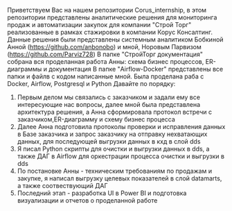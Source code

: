 Приветствуем Вас на нашем репозитории Corus_internship, в этом репозитории представлены аналитические решения для мониторинга продаж и автоматизации закупок для компании "Строй Торг" реализованные в рамках стажировки в компании Корус Консалтинг. Данные решения были представлены системным аналитиком Бобкиной Анной (https://github.com/anbonobo) и мной, Норовым Парвизом (https://github.com/Parviz728)
В папке "СтройТорг документация" собрана вся проделанная работа Анны: схема бизнес процессов, ER-диаграммы и документация
В папке "Airflow-Docker" представлены все папки и файлв с кодом написанные мной. Была проделана раба с Docker, Airflow, Postgresql и Python
Давайте по порядку:
1. Первым делом мы связались с заказчиком и задали ему все интересующие нас вопросы, далее мной была представлена архитектура решения, а Анна сформировала протокол встречи с заказчиком,ER-диаграмму и схему бизнес процесса
2. Далее Анна подготовила протоколы проверки и исправления данных в Базе заказчика и запрос заказчику на отправку нехватающих данных, для последующей выгрузки данных в кхд в слой dds
3. Я писал Python скрипты для очистки и выгрузки данных в dds, а также ДАГ в Airflow для оркестрации процесса очистки и выгрузки в dds
4. По постановке Анны  - техническим требованиям по продажам и закупке, я написал выгрузку целевых показателей в слой datamarts, а также соотвествующий ДАГ
5. Последний этап - разработка UI в Power BI и подготовка визуализации и отчетов о проделанной работе
